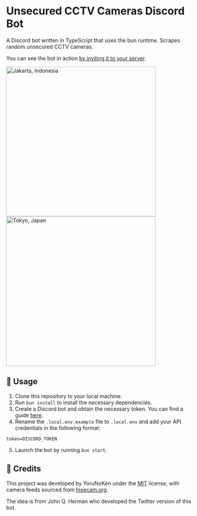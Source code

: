 # Unsecured CCTV Cameras Discord Bot

A Discord bot written in TypeScript that uses the bun runtime. Scrapes random unsecured CCTV cameras.

You can see the bot in action [by inviting it to your server](https://google.com).

<img src="https://cdn.discordapp.com/attachments/1158385900972163174/1158412960184680478/986197.jpg?ex=651c27a3" alt="Jakarta, Indonesia" width="400"/> <img src="https://cdn.discordapp.com/attachments/1158385900972163174/1158416609157849238/876545.jpg" alt="Tokyo, Japan" width="400">
## 🚀 Usage

1. Clone this repository to your local machine.
2. Run `bun install` to install the necessary dependencies.
3. Create a Discord bot and obtain the necessary token. You can find a guide [here](https://discord.com/build/app-developers).
4. Rename the `.local.env.example` file to `.local.env` and add your API credentials in the following format:

```env
token=DISCORD_TOKEN
```

5. Launch the bot by running `bun start`.

## 🙌 Credits

This project was developed by YoruNoKen under the [MIT](https://choosealicense.com/licenses/mit/) license, with camera feeds sourced from [Insecam.org](http://www.insecam.org/static/sitemap.xml).

The idea is from John Q. Herman who developed the Twitter version of this bot.